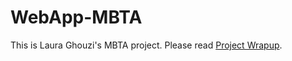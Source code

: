 # WebApp-MBTA
 This is Laura Ghouzi's MBTA project. Please read [Project Wrapup](project_wrapup.md). 
